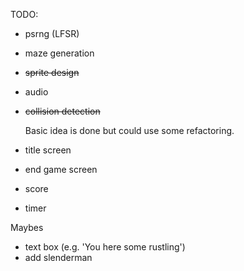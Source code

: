 TODO:
- psrng (LFSR)
- maze generation
- ~~sprite design~~
- audio
- ~~collision detection~~

  Basic idea is done but could use some refactoring.
  
- title screen
- end game screen
- score
- timer


Maybes
- text box (e.g. 'You here some rustling')
- add slenderman
